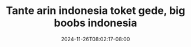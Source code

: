 --- 
title: "Tante arin indonesia toket gede, big boobs indonesia"
description: "download bokep Tante arin indonesia toket gede, big boobs indonesia yandex   terbaru"
date: 2024-11-26T08:02:17-08:00
file_code: "0nkh4ckgefry"
draft: false
cover: "ce4m2hl6jp8ppd9x.jpg"
tags: ["Tante", "arin", "indonesia", "toket", "big", "boobs", "indonesia", "bokep-indo", "bokep-viral", "bokep-ig"]
length: 3411
fld_id: "1482785"
foldername: "Arin super toge"
categories: ["Arin super toge"]
views: 0
---